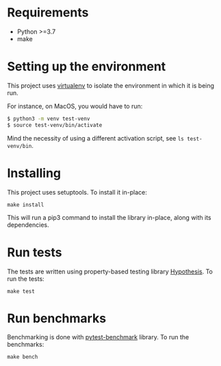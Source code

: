 # Requirements

- Python >=3.7
- make

# Setting up the environment

This project uses [virtualenv](https://docs.python.org/3.7/tutorial/venv.html) to isolate the environment in which 
it is being run.

For instance, on MacOS, you would have to run:

```bash
$ python3 -m venv test-venv
$ source test-venv/bin/activate
```

Mind the necessity of using a different activation script, see `ls test-venv/bin`.

# Installing

This project uses setuptools. To install it in-place:

`make install`

This will run a pip3 command to install the library in-place, along with its dependencies.

# Run tests
The tests are written using property-based testing library [Hypothesis](https://hypothesis.readthedocs.io/en/latest/). To run the tests:

`make test`

# Run benchmarks

Benchmarking is done with [pytest-benchmark](https://pytest-benchmark.readthedocs.io/en/latest/) library. To run the benchmarks:

`make bench`
